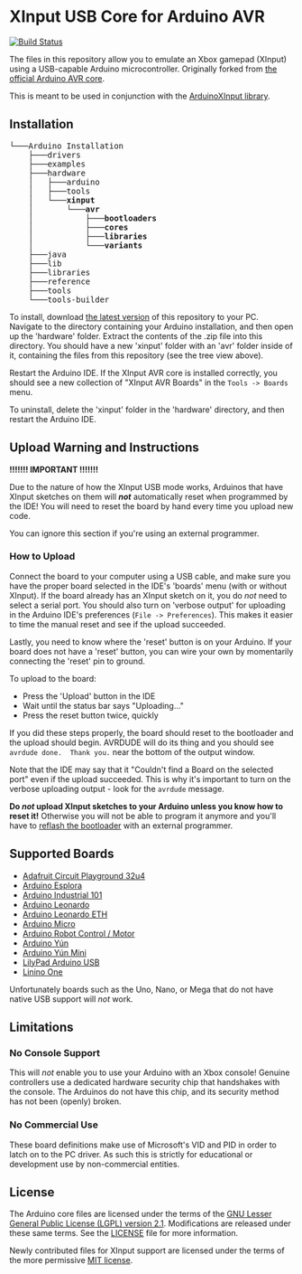 # XInput USB Core for Arduino AVR
[![Build Status](https://travis-ci.org/dmadison/ArduinoXInput_AVR.svg?branch=master)](https://travis-ci.org/dmadison/ArduinoXInput_AVR)

The files in this repository allow you to emulate an Xbox gamepad (XInput) using a USB-capable Arduino microcontroller. Originally forked from [the official Arduino AVR core](https://github.com/arduino/ArduinoCore-avr).

This is meant to be used in conjunction with the [ArduinoXInput library](https://github.com/dmadison/ArduinoXInput).

## Installation
<pre>
└───Arduino Installation
	├───drivers
	├───examples
	├───hardware
	│   ├───arduino
	│   ├───tools
	│   └───<b>xinput
	│       └───avr
	│           ├───bootloaders
	│           ├───cores
	│           ├───libraries
	│           └───variants</b>
	├───java
	├───lib
	├───libraries
	├───reference
	├───tools
	└───tools-builder
</pre>

To install, download [the latest version](../../releases/latest) of this repository to your PC. Navigate to the directory containing your Arduino installation, and then open up the 'hardware' folder. Extract the contents of the .zip file into this directory. You should have a new 'xinput' folder with an 'avr' folder inside of it, containing the files from this repository (see the tree view above).

Restart the Arduino IDE. If the XInput AVR core is installed correctly, you should see a new collection of "XInput AVR Boards" in the `Tools -> Boards` menu.

To uninstall, delete the 'xinput' folder in the 'hardware' directory, and then restart the Arduino IDE.

## Upload Warning and Instructions

**!!!!!!! IMPORTANT !!!!!!!**

Due to the nature of how the XInput USB mode works, Arduinos that have XInput sketches on them will ***not*** automatically reset when programmed by the IDE! You will need to reset the board by hand every time you upload new code.

You can ignore this section if you're using an external programmer.

### How to Upload

Connect the board to your computer using a USB cable, and make sure you have the proper board selected in the IDE's 'boards' menu (with or without XInput). If the board already has an XInput sketch on it, you do *not* need to select a serial port. You should also turn on 'verbose output' for uploading in the Arduino IDE's preferences (`File -> Preferences`). This makes it easier to time the manual reset and see if the upload succeeded.

Lastly, you need to know where the 'reset' button is on your Arduino. If your board does not have a 'reset' button, you can wire your own by momentarily connecting the 'reset' pin to ground.

To upload to the board:
* Press the 'Upload' button in the IDE
* Wait until the status bar says "Uploading..."
* Press the reset button twice, quickly

If you did these steps properly, the board should reset to the bootloader and the upload should begin. AVRDUDE will do its thing and you should see `avrdude done.  Thank you.` near the bottom of the output window.

Note that the IDE may say that it "Couldn't find a Board on the selected port" even if the upload succeeded. This is why it's important to turn on the verbose uploading output - look for the `avrdude` message.

**Do *not* upload XInput sketches to your Arduino unless you know how to reset it!** Otherwise you will not be able to program it anymore and you'll have to [reflash the bootloader](https://learn.sparkfun.com/tutorials/installing-an-arduino-bootloader/all) with an external programmer.

## Supported Boards

* [Adafruit Circuit Playground 32u4](https://www.adafruit.com/product/3000)
* [Arduino Esplora](https://store.arduino.cc/usa/arduino-esplora)
* [Arduino Industrial 101](https://store.arduino.cc/usa/arduino-industrial-101)
* [Arduino Leonardo](https://store.arduino.cc/usa/leonardo)
* [Arduino Leonardo ETH](https://store.arduino.cc/usa/arduino-leonardo-eth)
* [Arduino Micro](https://store.arduino.cc/usa/arduino-micro)
* [Arduino Robot Control / Motor](https://store.arduino.cc/usa/arduino-robot)
* [Arduino Yún](https://store.arduino.cc/usa/arduino-yun)
* [Arduino Yún Mini](https://store.arduino.cc/usa/arduino-yun-mini)
* [LilyPad Arduino USB](https://www.sparkfun.com/products/12049)
* [Linino One](https://store.arduino.cc/usa/linino-one)

Unfortunately boards such as the Uno, Nano, or Mega that do not have native USB support will *not* work.

## Limitations

### No Console Support

This will *not* enable you to use your Arduino with an Xbox console! Genuine controllers use a dedicated hardware security chip that handshakes with the console. The Arduinos do not have this chip, and its security method has not been (openly) broken.

### No Commercial Use

These board definitions make use of Microsoft's VID and PID in order to latch on to the PC driver. As such this is strictly for educational or development use by non-commercial entities.

## License

The Arduino core files are licensed under the terms of the [GNU Lesser General Public License (LGPL) version 2.1](https://www.gnu.org/licenses/old-licenses/lgpl-2.1.en.html). Modifications are released under these same terms. See the [LICENSE](LICENSE.txt) file for more information.

Newly contributed files for XInput support are licensed under the terms of the more permissive [MIT license](https://opensource.org/licenses/MIT).
